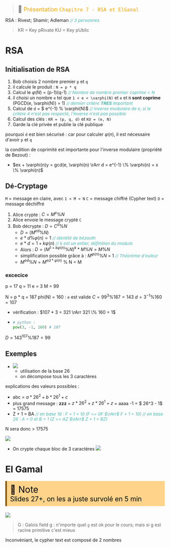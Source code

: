 > <span style="font-size: 1.5em">📖</span> <span style="color: orange; font-size: 1.3em;">Présentation `Chapitre 7 - RSA et ElGamal`</span>

RSA : Rivest; Shamir; Adleman <span style="color: #46b7ae; font-style: italic; font-size: 0.85rem">// 3 personnes</span> 

> KR = Key pRivate
> KU = Key pUblic

# RSA

## Initialisation de RSA
1. Bob choisis 2 nombre premier `p` et `q`
2. il calcule le produit : `N = p * q`
3. Calcul le $\varphi(N)$ = (p-1)(q-1) <span style="color: #46b7ae; font-style: italic; font-size: 0.85rem">// Nombre de nombre premier coprime < N</span>
4. il choisi un nombre `e` tel que `1 < e < \varphi(N)` et `e` et `N` **sont coprime** (PGCD(e, \varphi(N)) = 1) <span style="color: #46b7ae; font-style: italic; font-size: 0.85rem">// dernier critère **TRES** important</span> 
5. Calcul de `d` = $ e^{-1} \% \varphi(N)$ <span style="color: #46b7ae; font-style: italic; font-size: 0.85rem">// Inverse modulaire de e, si le critère 4 n'est pas respecté, l'inverse n'est pas possible</span> 
6. Calcul des clés : `KR = (p, q, d)` et `KU = (e, N)`
7. Garde la clé privée et publie la clé publique

pourquoi `d` est bien sécurisé : car pour calculer $\varphi(n)$, il est nécessaire d'avoir `p` et `q`

la condition de coprimité est importante pour l'inverse modulaire (propriété de Bezout) :
- $ex + \varphi(n)y = gcd(e, \varphi(n) \rArr d = e^{-1} \% \varphi(n) = x \% \varphi(n)$

## Dé-Cryptage

`M` = message en claire, avec `1 < M < N`
`C` = message chiffré (Cypher text)
`D` = message déchiffré

1. Alice crypte : $C = M^e \% N$
2. Alice envoie le message crypté `C`
3. Bob décrypte : $D = C^d \% N$
   - $D = (M^{ed} \% N)$
   - $e*d \% \varphi(n) = 1$ <span style="color: #46b7ae; font-style: italic; font-size: 0.85rem">// identité de bézouth</span> 
   - $e*d = 1 + k\varphi(n)$ <span style="color: #46b7ae; font-style: italic; font-size: 0.85rem">// $k$ est un entier, définition du modulo</span>
   - Alors : $D = (M^{1 + k\varphi(n)} \% N)^k * M \% N = M \% N$	
   - simplification possible grâce à : $M^{\varphi(n)} \% N$ = 1 <span style="color: #46b7ae; font-style: italic; font-size: 0.85rem">// Théorème d'euleur</span>
   - $M^{ed} \% N = M^{ed*\varphi(n)}$ % N = M

### excecice

p = 17
q = 11
e = 3
M = 99

N = p * q = 187
phi(N) = 160 : `e` est valide
$C = 99^3 \% 187 = 143$
$d = 3^{-1} \% 160 = 107$
- vérification : $107 * 3 = 321 \rArr 321 \% 160 = 1$
- ```python
  # python : 
  pow(3, -1, 160) # 107
  ```
$D = 143^{107} \% 187 = 99$

## Exemples
- ![](Screen/2022-11-02-11-11-57.png)
    - utilisation de la base 26
    - on décompose tous les 3 caractères

explications des valeurs possibles : 
- abc = $a*26^2 + b*26^1 + c$
- plus grand message : **zzz** = $z*26^2 + z*26^1 + z$ =  aaaa -1 = $ 26^3 - 1$ = 17575
- Z + 1 = BA <span style="color: #46b7ae; font-style: italic; font-size: 0.85rem">// en base 16 : F + 1 = 10 (F == 0F $\rArr$ F + 1 = 10)</span>
<span style="color: #46b7ae; font-style: italic; font-size: 0.85rem">// en base 26 : A = 0 et B = 1 (Z == AZ $\rArr$ Z + 1 = BZ)</span> 

N sera donc > 17575

![](Screen/2022-11-02-11-23-23.png)

- On crypte chaque bloc de 3 caractères
![](Screen/2022-11-02-11-24-49.png)

# El Gamal
<!-- #region NOTE BLOCK --> 
<div style="margin: 20px auto; padding: 10px; background-color: #ffd48a; border-left: 5px solid #8a5700;color: black; font-size: 2em">
<span> 📑 </span>Note<br>
<span style="font-size: 0.75em">
Slides 27+, on les a juste survolé en 5 min
</span></div>

<!-- #endregion NOTE BLOCK -->

![](Screen/2022-11-16-10-24-12.png)

> G : Galois field
> g : n'importe quel `g` est ok pour le cours; mais si g est racine primitive c'est mieux

Inconvéniant, le cypher text est composé de 2 nombres
